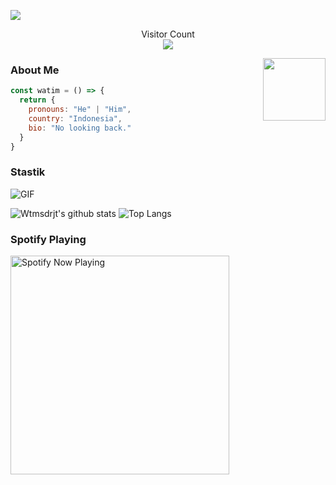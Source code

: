 <img align="center" height="auto"
src="https://cardivo.vercel.app/api?name=Watim%20Sudrajat&description=Hi,%20i%27m%20a%20just%20newbie%20programer,%20nice%20to%20meet%20you%20👋&image=https://avatars.githubusercontent.com/u/140778598?v=4&backgroundColor=%23ecf0f1&instagram=cigsafterlose_&github=wtmsdrjt&pattern=leaf&colorPattern=%23eaeaea"/>

<p align="center"> 
  Visitor Count<br>
  <img src="https://profile-counter.glitch.me/wtmsdrjt/count.svg" />
</p>

<img align='right' src="https://media.giphy.com/media/M9gbBd9nbDrOTu1Mqx/giphy.gif" width="100">

 ### About Me
```js
const watim = () => {
  return {
    pronouns: "He" | "Him",
    country: "Indonesia",
    bio: "No looking back."
  }
}
```

 ### Stastik
<img align="center" fit="fill" alt="GIF" src="https://media.giphy.com/media/836HiJc7pgzy8iNXCn/giphy.gif" />

![Wtmsdrjt's github stats](https://github-readme-stats.vercel.app/api?username=wtmsdrjt&show_icons=true&theme=radical)
![Top Langs](https://github-readme-stats.vercel.app/api/top-langs/?username=wtmsdrjt&show_icons=true&layout=compact&theme=radical)


 ### Spotify Playing

[<img src="https://spotify-rtwone.vercel.app/api/spotify-playing" alt="Spotify Now Playing" width="350" />](https://open.spotify.com/playlist/4uxGL85jIlA4vpBqcFQ4GN?si=BKqA5rokSoWCQC_8FNzuZw&pi=a-BHTD9b0cT--Q)
